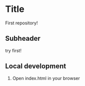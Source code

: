 # Title
First repository! 

## Subheader
try first!

## Local development
1. Open index.html in your browser